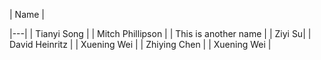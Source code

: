 | Name | 

|---|
| Tianyi Song  | 
| Mitch Phillipson | 
| This is another name |
| Ziyi Su|
| David Heinritz |
| Xuening Wei |
| Zhiying Chen |
| Xuening Wei |
